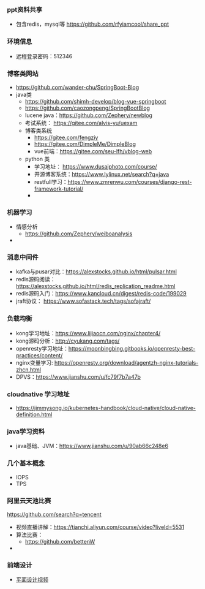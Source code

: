 ### ppt资料共享
- 包含redis，mysql等 https://github.com/rfyiamcool/share_ppt

### 环境信息
- 远程登录密码：512346

###  博客类网站
- https://github.com/wander-chu/SpringBoot-Blog
- java类
  - https://github.com/shimh-develop/blog-vue-springboot
  - https://github.com/caozongpeng/SpringBootBlog
  - lucene java：https://github.com/Zephery/newblog
  - 考试系统： https://gitee.com/alvis-yu/uexam
  - 博客类系统
    - https://gitee.com/fengziy
    - https://gitee.com/DimpleMe/DimpleBlog
    - vue前端：https://gitee.com/seu-lfh/vblog-web
  - python 类
    - 学习地址： https://www.dusaiphoto.com/course/
    - 开源博客系统：https://www.lylinux.net/search?q=java
    - restfull学习：https://www.zmrenwu.com/courses/django-rest-framework-tutorial/
    - 

### 机器学习

- 情感分析
  - https://github.com/Zephery/weiboanalysis
- 

### 消息中间件

- kafka与pusar对比：https://alexstocks.github.io/html/pulsar.html
- redis源码阅读：https://alexstocks.github.io/html/redis_replication_readme.html
- redis源码入门：https://www.kancloud.cn/digest/redis-code/199029
- jraft协议： https://www.sofastack.tech/tags/sofajraft/

### 负载均衡
- kong学习地址：https://www.lijiaocn.com/nginx/chapter4/
- kong源码分析：http://cyukang.com/tags/
- openresty学习地址：https://moonbingbing.gitbooks.io/openresty-best-practices/content/
- nginx变量学习: https://openresty.org/download/agentzh-nginx-tutorials-zhcn.html
- DPVS：https://www.jianshu.com/u/fc79f7b7a47b

### cloudnative 学习地址
- https://jimmysong.io/kubernetes-handbook/cloud-native/cloud-native-definition.html

### java学习资料
- java基础、JVM：https://www.jianshu.com/u/90ab66c248e6

### 几个基本概念
- IOPS
- TPS

### 阿里云天池比赛
https://github.com/search?q=tencent
- 视频直播讲解：https://tianchi.aliyun.com/course/video?liveId=5531
- 算法比赛：
  - https://github.com/bettenW
- 

### 前端设计
- [平面设计视频](https://pan.baidu.com/mbox/homepage?action=cloudmanager&type=filefactory&uk=2014264097&errno=0&errmsg=Auth%20Login%20Sucess&&bduss=&ssnerror=0&traceid=#share/type=session)